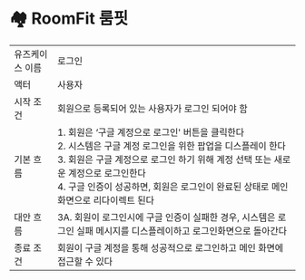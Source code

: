 # 🏘️ RoomFit 룸핏


<table>
  <tbody>
    <tr>
      <td>유즈케이스 이름</td>
      <td>로그인</td>
    </tr>
    <tr>
      <td>액터</td>
      <td>사용자</td>
    </tr>
    <tr>
      <td>시작 조건</td>
      <td>회원으로 등록되어 있는 사용자가 로그인 되어야 함</td>
    </tr>
    <tr>
      <td>기본 흐름</td>
      <td>
      1. 회원은 ‘구글 계정으로 로그인' 버튼을 클릭한다<br/>
      2. 시스템은 구글 계정 로그인을 위한 팝업을 디스플레이 한다<br/>
      3. 회원은 구글 계정으로 로그인 하기 위해 계정 선택 또는 새로운 계정으로 로그인한다<br/>
      4. 구글 인증이 성공하면, 회원은 로그인이 완료된 상태로 메인 화면으로 리다이렉트 된다<br/>
      </td>
    </tr>
    <tr>
      <td>대안 흐름</td>
      <td>
      3A. 회원이 로그인시에 구글 인증이 실패한 경우, 시스템은 로그인 실패 메시지를 디스플레이하고 로그인화면으로 돌아간다
      </td>
    </tr>
    <tr>
      <td>종료 조건</td>
      <td>회원이 구글 계정을 통해 성공적으로 로그인하고 메인 화면에 접근할 수 있다</td>
    </tr>
  </tbody>
</table>
